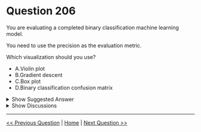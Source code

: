 # Question 206

You are evaluating a completed binary classification machine learning model.

You need to use the precision as the evaluation metric.

Which visualization should you use?

- A.Violin plot
- B.Gradient descent
- C.Box plot
- D.Binary classification confusion matrix

<details>
  <summary>Show Suggested Answer</summary>

<strong>D</strong><br>

</details>

<details>
  <summary>Show Discussions</summary>

<blockquote><p><strong>Askme101</strong> <code>(Sat 26 Jun 2021 13:16)</code> - <em>Upvotes: 11</em></p><p>D; Confusion Matrix</p></blockquote>
<blockquote><p><strong>evangelist</strong> <code>(Mon 02 Dec 2024 13:04)</code> - <em>Upvotes: 1</em></p><p>given answer is correct</p></blockquote>
<blockquote><p><strong>fhlos</strong> <code>(Wed 27 Dec 2023 21:19)</code> - <em>Upvotes: 1</em></p><p>D - ChatGPT</p></blockquote>
<blockquote><p><strong>krishna1818</strong> <code>(Wed 29 Nov 2023 11:22)</code> - <em>Upvotes: 1</em></p><p>Its confusion matrix</p></blockquote>
<blockquote><p><strong>ahson0124</strong> <code>(Tue 15 Aug 2023 12:44)</code> - <em>Upvotes: 1</em></p><p>In exam on 2023-02-15</p></blockquote>
<blockquote><p><strong>David_Tadeu</strong> <code>(Sat 01 Oct 2022 09:19)</code> - <em>Upvotes: 1</em></p><p>The confusion matrix contains the model&#x27;s TP(True Positives), FN(False Negatives), FP(False Positives) and TN(True Negatives) so we can compute the precision as TP/models_positives=TP/(TP+FP).</p></blockquote>
<blockquote><p><strong>azurecert2021</strong> <code>(Sat 25 Dec 2021 21:26)</code> - <em>Upvotes: 4</em></p><p>given answer is correct
https://docs.microsoft.com/en-us/azure/machine-learning/classic/evaluate-model-performance#inspecting-the-evaluation-results-1</p></blockquote>

</details>

---

[<< Previous Question](question_205.md) | [Home](../index.md) | [Next Question >>](question_207.md)
